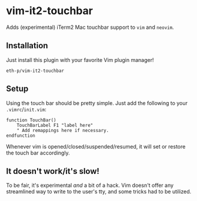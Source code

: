 # vim-it2-touchbar

Adds (experimental) iTerm2 Mac touchbar support to `vim` and `neovim`.



## Installation

Just install this plugin with your favorite Vim plugin manager!

```
eth-p/vim-it2-touchbar
```



## Setup

Using the touch bar should be pretty simple.
Just add the following to your `.vimrc`/`init.vim`:

```vim
function TouchBar()
	TouchBarLabel F1 "label here"
	" Add remappings here if necessary.
endfunction
```

Whenever vim is opened/closed/suspended/resumed, it will set or restore the touch bar accordingly.



## It doesn't work/it's slow!

To be fair, it's experimental *and* a bit of a hack. Vim doesn't offer any streamlined way to write to the user's tty, and some tricks had to be utilized.

